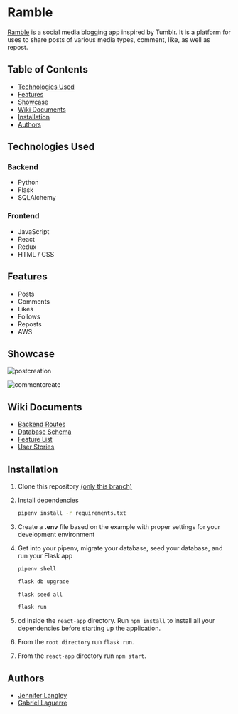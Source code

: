 # Ramble

[Ramble](https://ramble-iqta.onrender.com/) is a social media blogging app inspired by Tumblr. It is a platform for uses to share posts of various media types, comment, like, as well as repost.

## Table of Contents
- [Technologies Used](#technologies-used)
- [Features](#features)
- [Showcase](#showcase)
- [Wiki Documents](#wiki-documents)
- [Installation](#installation)
- [Authors](#authors)

## Technologies Used
### Backend
- Python
- Flask
- SQLAlchemy

### Frontend
- JavaScript
- React
- Redux
- HTML / CSS


## Features
- Posts
- Comments
- Likes
- Follows
- Reposts
- AWS

## Showcase


![postcreation](https://github.com/jennlangley/tumblr-clone/assets/106412948/ed610b7e-5b10-45bc-aacb-fe0caed3ee30)

![commentcreate](https://github.com/jennlangley/tumblr-clone/assets/106412948/f21f8a0c-7865-4619-9b77-ed8016352f3f)



## Wiki Documents
- [Backend Routes](https://github.com/jennlangley/tumblr-clone/wiki/Backend-Routes)
- [Database Schema](https://github.com/jennlangley/tumblr-clone/wiki/Database-Schema)
- [Feature List](https://github.com/jennlangley/tumblr-clone/wiki/Feature-List)
- [User Stories](https://github.com/jennlangley/tumblr-clone/wiki/User-Stories)

## Installation

1. Clone this repository [(only this branch)](https://github.com/jennlangley/tumblr-clone)
2. Install dependencies
      ```bash
      pipenv install -r requirements.txt
      ```
      
3. Create a **.env** file based on the example with proper settings for your
   development environment

4. Get into your pipenv, migrate your database, seed your database, and run your Flask app

   ```bash
   pipenv shell
   ```

   ```bash
   flask db upgrade
   ```

   ```bash
   flask seed all
   ```

   ```bash
   flask run
   ```
5. cd inside the `react-app` directory. Run `npm install` to install all your dependencies before starting up the application.
   
7. From the `root directory` run `flask run`.
   
9. From the `react-app` directory run `npm start`.

## Authors
- [Jennifer Langley](https://github.com/jennlangley)
- [Gabriel Laguerre](https://github.com/gabriellaguerre)

